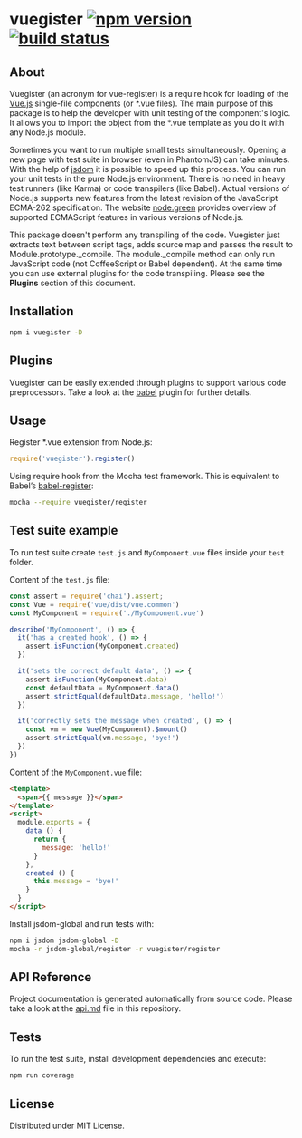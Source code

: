# vuegister [![npm version](https://badge.fury.io/js/vuegister.svg)](https://badge.fury.io/js/vuegister) [![build status](https://travis-ci.org/iatsiuk/vuegister.svg?branch=master)](https://travis-ci.org/iatsiuk/vuegister)

## About

Vuegister (an acronym for vue-register) is a require hook for loading of the [Vue.js](https://vuejs.org) single-file components (or *.vue files). The main purpose of this package is to help the developer with unit testing of the component's logic. It allows you to import the object from the *.vue template as you do it with any Node.js module.

Sometimes you want to run multiple small tests simultaneously. Opening a new page with test suite in browser (even in PhantomJS) can take minutes. With the help of [jsdom](https://github.com/tmpvar/jsdom) it is possible to speed up this process. You can run your unit tests in the pure Node.js environment. There is no need in heavy test runners (like Karma) or code transpilers (like Babel). Actual versions of Node.js supports new features from the latest revision of the JavaScript ECMA-262 specification. The website [node.green](http://node.green/) provides overview of supported ECMAScript features in various versions of Node.js.

This package doesn't perform any transpiling of the code. Vuegister just extracts text between script tags, adds source map and passes the result to Module.prototype.\_compile. The module.\_compile method can only run JavaScript code (not CoffeeScript or Babel dependent). At the same time you can use external plugins for the code transpiling. Please see the **Plugins** section of this document.

## Installation

```sh
npm i vuegister -D
```

## Plugins

Vuegister can be easily extended through plugins to support various code preprocessors. Take a look at the [babel](https://github.com/iatsiuk/vuegister-plugin-babel) plugin for further details.

## Usage

Register *.vue extension from Node.js:

```js
require('vuegister').register()
```

Using require hook from the Mocha test framework. This is equivalent to Babel’s [babel-register](https://babeljs.io/docs/usage/babel-register/):

```sh
mocha --require vuegister/register
```

## Test suite example

To run test suite create `test.js` and `MyComponent.vue` files inside your `test` folder.

Content of the `test.js` file:

```js
const assert = require('chai').assert;
const Vue = require('vue/dist/vue.common')
const MyComponent = require('./MyComponent.vue')

describe('MyComponent', () => {
  it('has a created hook', () => {
    assert.isFunction(MyComponent.created)
  })

  it('sets the correct default data', () => {
    assert.isFunction(MyComponent.data)
    const defaultData = MyComponent.data()
    assert.strictEqual(defaultData.message, 'hello!')
  })

  it('correctly sets the message when created', () => {
    const vm = new Vue(MyComponent).$mount()
    assert.strictEqual(vm.message, 'bye!')
  })
})
```

Content of the `MyComponent.vue` file:

```html
<template>
  <span>{{ message }}</span>
</template>
<script>
  module.exports = {
    data () {
      return {
        message: 'hello!'
      }
    },
    created () {
      this.message = 'bye!'
    }
  }
</script>
```

Install jsdom-global and run tests with:

```sh
npm i jsdom jsdom-global -D
mocha -r jsdom-global/register -r vuegister/register
```

## API Reference

Project documentation is generated automatically from source code. Please take a look at the [api.md](api.md) file in this repository.

## Tests

To run the test suite, install development dependencies and execute:

```sh
npm run coverage
```

## License

Distributed under MIT License.
